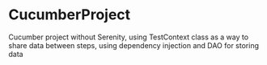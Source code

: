 # CucumberProject
Cucumber project without Serenity, using TestContext class as a way to share data between steps, using dependency injection and DAO for storing data
